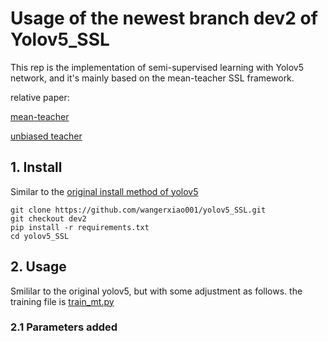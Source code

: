 # Usage of the newest branch dev2 of Yolov5_SSL
This rep is the implementation of semi-supervised learning with Yolov5 network, and it's mainly based on the mean-teacher SSL framework.

relative paper:

[mean-teacher](https://arxiv.org/abs/1703.01780)

[unbiased teacher](https://arxiv.org/abs/2102.09480)

## 1. Install
Similar to the [original install method of yolov5](https://github.com/ultralytics/yolov5)
```
git clone https://github.com/wangerxiao001/yolov5_SSL.git
git checkout dev2
pip install -r requirements.txt
cd yolov5_SSL
```

## 2. Usage
Smililar to the original yolov5, but with some adjustment as follows. the training file is [train_mt.py](https://github.com/wangerxiao001/yolov5_SSL/blob/c3f43a6778793bbe9c93a489b20af04d7eaa4ac1/train_mt.py)

### 2.1 Parameters added
